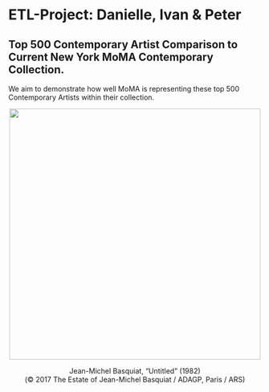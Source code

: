 # ETL-Project: Danielle, Ivan & Peter

## Top 500 Contemporary Artist Comparison to Current New York MoMA Contemporary Collection.<br/>

We aim to demonstrate how well MoMA is representing these top 500 Contemporary Artists within their collection.<br/>


<p align="center">
  <img src="https://hyperallergic.com/wp-content/uploads/2017/05/9761-lot-24.jpg" width="500" align="middle">
</p>

<p align="center">
  Jean-Michel Basquiat, “Untitled” (1982)<br/>  
  (© 2017 The Estate of Jean-Michel Basquiat / ADAGP, Paris / ARS)
</p>

